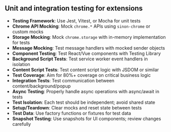 ## Unit and integration testing for extensions

- **Testing Framework**: Use Jest, Vitest, or Mocha for unit tests
- **Chrome API Mocking**: Mock `chrome.*` APIs using `sinon-chrome` or custom mocks
- **Storage Mocking**: Mock `chrome.storage` with in-memory implementation for tests
- **Message Mocking**: Test message handlers with mocked sender objects
- **Component Testing**: Test React/Vue components with Testing Library
- **Background Script Tests**: Test service worker event handlers in isolation
- **Content Script Tests**: Test content script logic with JSDOM or similar
- **Test Coverage**: Aim for 80%+ coverage on critical business logic
- **Integration Tests**: Test communication between content/background/popup
- **Async Testing**: Properly handle async operations with async/await in tests
- **Test Isolation**: Each test should be independent; avoid shared state
- **Setup/Teardown**: Clear mocks and reset state between tests
- **Test Data**: Use factory functions or fixtures for test data
- **Snapshot Testing**: Use snapshots for UI components; review changes carefully
